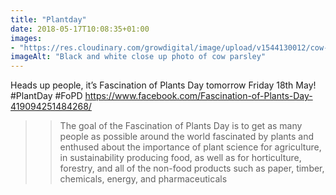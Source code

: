 ```yaml
---
title: "Plantday"
date: 2018-05-17T10:08:35+01:00
images: 
- "https://res.cloudinary.com/growdigital/image/upload/v1544130012/cow-parsley-27263566647.jpg"
imageAlt: "Black and white close up photo of cow parsley"
---
```


Heads up people, it’s Fascination of Plants Day tomorrow Friday 18th May! #PlantDay #FoPD
https://www.facebook.com/Fascination-of-Plants-Day-419094251484268/

> >The goal of the Fascination of Plants Day is to get as many people as possible around the world fascinated by plants and enthused about the importance of plant science for agriculture, in sustainability producing food, as well as for horticulture, forestry, and all of the non-food products such as paper, timber, chemicals, energy, and pharmaceuticals
